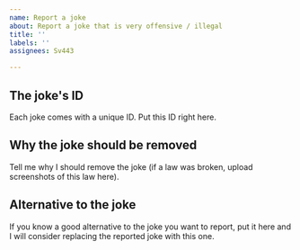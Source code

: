 ```yaml
---
name: Report a joke
about: Report a joke that is very offensive / illegal
title: ''
labels: ''
assignees: Sv443

---
```


## The joke's ID
Each joke comes with a unique ID. Put this ID right here.

## Why the joke should be removed
Tell me why I should remove the joke (if a law was broken, upload screenshots of this law here).

## Alternative to the joke
If you know a good alternative to the joke you want to report, put it here and I will consider replacing the reported joke with this one.
